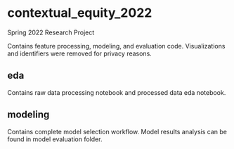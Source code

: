 # contextual_equity_2022

Spring 2022 Research Project

Contains feature processing, modeling, and evaluation code.  Visualizations and identifiers were removed for privacy reasons.

## eda

Contains raw data processing notebook and processed data eda notebook.

## modeling

Contains complete model selection workflow. Model results analysis can be found in model evaluation folder.
